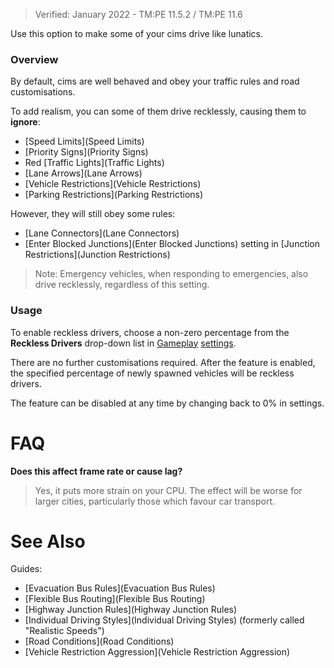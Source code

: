 > Verified: January 2022 - TM:PE 11.5.2 / TM:PE 11.6

Use this option to make some of your cims drive like lunatics.

### Overview

By default, cims are well behaved and obey your traffic rules and road customisations.

To add realism, you can some of them drive recklessly, causing them to **ignore**:

* [Speed Limits](Speed Limits)
* [Priority Signs](Priority Signs)
* Red [Traffic Lights](Traffic Lights)
* [Lane Arrows](Lane Arrows)
* [Vehicle Restrictions](Vehicle Restrictions)
* [Parking Restrictions](Parking Restrictions)

However, they will still obey some rules:

* [Lane Connectors](Lane Connectors)
* [Enter Blocked Junctions](Enter Blocked Junctions) setting in [Junction Restrictions](Junction Restrictions)

> Note: Emergency vehicles, when responding to emergencies, also drive recklessly, regardless of this setting.

### Usage

To enable reckless drivers, choose a non-zero percentage from the **Reckless Drivers** drop-down list in [Gameplay](Gameplay) [settings](settings).

There are no further customisations required. After the feature is enabled, the specified percentage of newly spawned vehicles will be reckless drivers.

The feature can be disabled at any time by changing back to 0% in settings.

# FAQ

**Does this affect frame rate or cause lag?**
> Yes, it puts more strain on your CPU. The effect will be worse for larger cities, particularly those which favour car transport.

# See Also

Guides:

* [Evacuation Bus Rules](Evacuation Bus Rules)
* [Flexible Bus Routing](Flexible Bus Routing)
* [Highway Junction Rules](Highway Junction Rules)
* [Individual Driving Styles](Individual Driving Styles) (formerly called "Realistic Speeds")
* [Road Conditions](Road Conditions)
* [Vehicle Restriction Aggression](Vehicle Restriction Aggression)
